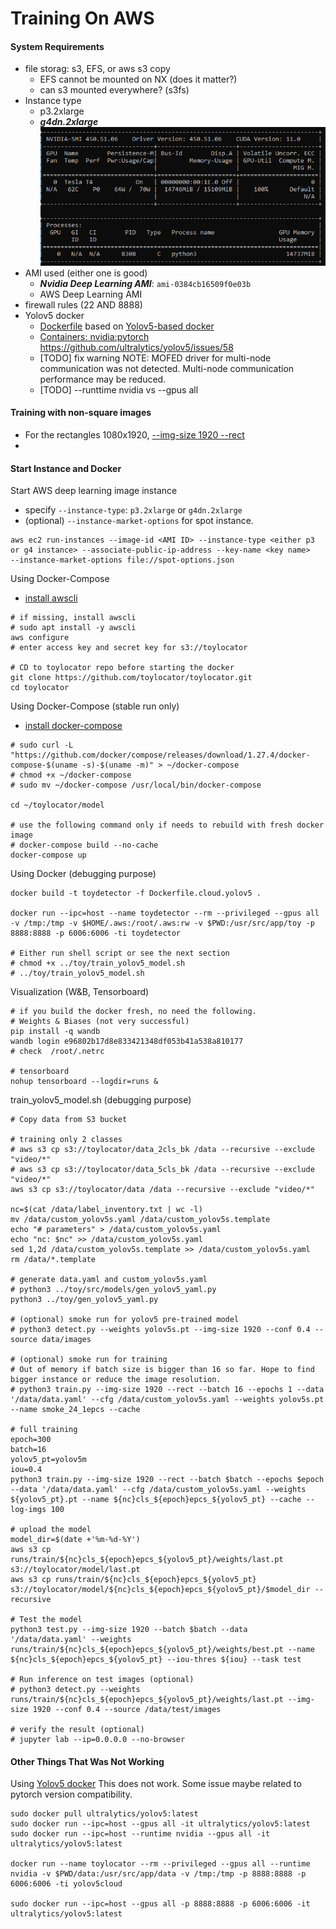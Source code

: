 
# Training On AWS

#### System Requirements 
- file storag: s3, EFS, or aws s3 copy  
	- EFS cannot be mounted on NX (does it matter?)
	- can s3 mounted everywhere? (s3fs)
- Instance type
	- p3.2xlarge
	- ***g4dn.2xlarge***
	![](g4dn.2xlarge.png)
- AMI used (either one is good)
	- ***Nvidia Deep Learning AMI***:  `ami-0384cb16509f0e03b`
	- AWS Deep Learning AMI
- firewall rules (22 AND 8888)
- Yolov5 docker 
	- [Dockerfile](Dockerfile.cloud.yolov5) based on [Yolov5-based docker](https://github.com/ultralytics/yolov5/blob/master/Dockerfile)
	- [Containers: nvidia:pytorch](https://ngc.nvidia.com/catalog/containers/nvidia:pytorch/layers)
https://github.com/ultralytics/yolov5/issues/58
	- [TODO] fix warning 
NOTE: MOFED driver for multi-node communication was not detected.
      Multi-node communication performance may be reduced.
	- [TODO] --runttime nvidia vs --gpus all

#### Training with non-square images 
- For the rectangles 1080x1920, [--img-size 1920 --rect](https://github.com/ultralytics/yolov5/issues/700) 
- 

#### Start Instance and Docker
Start AWS deep learning image instance 
- specify `--instance-type`: `p3.2xlarge` or `g4dn.2xlarge` 
- (optional) `--instance-market-options` for spot instance. 
```
aws ec2 run-instances --image-id <AMI ID> --instance-type <either p3 or g4 instance> --associate-public-ip-address --key-name <key name> 
--instance-market-options file://spot-options.json 
```

Using Docker-Compose  
- [install awscli](https://docs.aws.amazon.com/cli/latest/userguide/install-cliv2-linux.html#cliv2-linux-install)
```
# if missing, install awscli 
# sudo apt install -y awscli 
aws configure
# enter access key and secret key for s3://toylocator 

# CD to toylocator repo before starting the docker
git clone https://github.com/toylocator/toylocator.git
cd toylocator 
```

Using Docker-Compose (stable run only)
- [install docker-compose](https://docs.docker.com/compose/install/) 
```
# sudo curl -L "https://github.com/docker/compose/releases/download/1.27.4/docker-compose-$(uname -s)-$(uname -m)" > ~/docker-compose
# chmod +x ~/docker-compose 
# sudo mv ~/docker-compose /usr/local/bin/docker-compose

cd ~/toylocator/model

# use the following command only if needs to rebuild with fresh docker image 
# docker-compose build --no-cache
docker-compose up
```

Using Docker (debugging purpose) 
```
docker build -t toydetector -f Dockerfile.cloud.yolov5 .

docker run --ipc=host --name toydetector --rm --privileged --gpus all -v /tmp:/tmp -v $HOME/.aws:/root/.aws:rw -v $PWD:/usr/src/app/toy -p 8888:8888 -p 6006:6006 -ti toydetector

# Either run shell script or see the next section 
# chmod +x ../toy/train_yolov5_model.sh
# ../toy/train_yolov5_model.sh
```

Visualization (W&B, Tensorboard)
```
# if you build the docker fresh, no need the following. 
# Weights & Biases (not very successful)
pip install -q wandb  
wandb login e96802b17d8e833421348df053b41a538a810177
# check  /root/.netrc 

# tensorboard 
nohup tensorboard --logdir=runs & 

```

train_yolov5_model.sh (debugging purpose)
```
# Copy data from S3 bucket

# training only 2 classes  
# aws s3 cp s3://toylocator/data_2cls_bk /data --recursive --exclude "video/*"
# aws s3 cp s3://toylocator/data_5cls_bk /data --recursive --exclude "video/*"
aws s3 cp s3://toylocator/data /data --recursive --exclude "video/*"

nc=$(cat /data/label_inventory.txt | wc -l)
mv /data/custom_yolov5s.yaml /data/custom_yolov5s.template
echo "# parameters" > /data/custom_yolov5s.yaml
echo "nc: $nc" >> /data/custom_yolov5s.yaml
sed 1,2d /data/custom_yolov5s.template >> /data/custom_yolov5s.yaml
rm /data/*.template

# generate data.yaml and custom_yolov5s.yaml 
# python3 ../toy/src/models/gen_yolov5_yaml.py
python3 ../toy/gen_yolov5_yaml.py

# (optional) smoke run for yolov5 pre-trained model
# python3 detect.py --weights yolov5s.pt --img-size 1920 --conf 0.4 --source data/images

# (optional) smoke run for training 
# Out of memory if batch size is bigger than 16 so far. Hope to find bigger instance or reduce the image resolution. 
# python3 train.py --img-size 1920 --rect --batch 16 --epochs 1 --data '/data/data.yaml' --cfg /data/custom_yolov5s.yaml --weights yolov5s.pt --name smoke_24_1epcs --cache

# full training  
epoch=300
batch=16
yolov5_pt=yolov5m
iou=0.4
python3 train.py --img-size 1920 --rect --batch $batch --epochs $epoch --data '/data/data.yaml' --cfg /data/custom_yolov5s.yaml --weights ${yolov5_pt}.pt --name ${nc}cls_${epoch}epcs_${yolov5_pt} --cache --log-imgs 100

# upload the model
model_dir=$(date +'%m-%d-%Y')
aws s3 cp runs/train/${nc}cls_${epoch}epcs_${yolov5_pt}/weights/last.pt s3://toylocator/model/last.pt
aws s3 cp runs/train/${nc}cls_${epoch}epcs_${yolov5_pt} s3://toylocator/model/${nc}cls_${epoch}epcs_${yolov5_pt}/$model_dir --recursive

# Test the model 
python3 test.py --img-size 1920 --batch $batch --data '/data/data.yaml' --weights runs/train/${nc}cls_${epoch}epcs_${yolov5_pt}/weights/best.pt --name ${nc}cls_${epoch}epcs_${yolov5_pt} --iou-thres ${iou} --task test 

# Run inference on test images (optional)
# python3 detect.py --weights runs/train/${nc}cls_${epoch}epcs_${yolov5_pt}/weights/last.pt --img-size 1920 --conf 0.4 --source /data/test/images

# verify the result (optional)
# jupyter lab --ip=0.0.0.0 --no-browser 
```

#### Other Things That Was Not Working
Using [Yolov5 docker](https://github.com/ultralytics/yolov5/wiki/Docker-Quickstart)  This does not work. Some issue maybe related to pytorch version compatibility. 
```
sudo docker pull ultralytics/yolov5:latest
sudo docker run --ipc=host --gpus all -it ultralytics/yolov5:latest
sudo docker run --ipc=host --runtime nvidia --gpus all -it ultralytics/yolov5:latest

docker run --name toylocator --rm --privileged --gpus all --runtime nvidia -v $PWD/data:/usr/src/app/data -v /tmp:/tmp -p 8888:8888 -p 6006:6006 -ti yolov5cloud

sudo docker run --ipc=host --gpus all -p 8888:8888 -p 6006:6006 -it ultralytics/yolov5:latest

```


